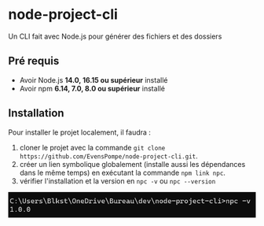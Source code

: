 # node-project-cli

Un CLI fait avec Node.js pour générer des fichiers et des dossiers

## Pré requis

- Avoir Node.js **14.0, 16.15 ou supérieur** installé
- Avoir npm **6.14, 7.0, 8.0 ou supérieur** installé

## Installation

Pour installer le projet localement, il faudra :

1) cloner le projet avec la commande `git clone https://github.com/EvensPompe/node-project-cli.git`.
2) créer un lien symbolique globalement (installe aussi les dépendances dans le même temps) en exécutant la commande `npm link npc`.
3) vérifier l'installation et la version en `npc -v` ou `npc --version`

<img src="assets/images/npc-version.png" alt="résultat commande npc --version"/>
